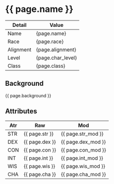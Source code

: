 # {{ page.name }}

| Detail    | Value             |
|-----------|-------------------|
| Name      | {page.name}       |
| Race      | {page.race}       |
| Alignment | {page.alignment}  |
| Level     | {page.char_level} |
| Class     | {page.class}      |

## Background

{{ page.background }}

## Attributes

| Atr | Raw            | Mod
|-----|----------------|-------------------
| STR | {{ page.str }} | {{ page.str_mod }}
| DEX | {{ page.dex }} | {{ page.dex_mod }}
| CON | {{ page.con }} | {{ page.con_mod }}
| INT | {{ page.int }} | {{ page.int_mod }}
| WIS | {{ page.wis }} | {{ page.wis_mod }}
| CHA | {{ page.cha }} | {{ page.cha_mod }}
